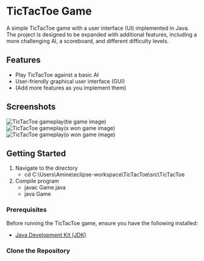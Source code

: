 # TicTacToe Game

A simple TicTacToe game with a user interface (UI) implemented in Java. The project is designed to be expanded with additional features, including a more challenging AI, a scoreboard, and different difficulty levels.

## Features

- Play TicTacToe against a basic AI
- User-friendly graphical user interface (GUI)
- (Add more features as you implement them)

## Screenshots
![TicTacToe gameplay(tie game image)](https://drive.google.com/uc?id=1jZGLodQb2iH1eAj_0dbfp87ZeSlBm2-Y)
![TicTacToe gameplay(x won game image)](https://drive.google.com/uc?id=1u9Hw9o829hCsDTOx18zvStw0_u6fXvj3)
![TicTacToe gameplay(o won game image)](https://drive.google.com/uc?id=1g3cyibvqN42axM6E27b8AwhkA4tycKLw)


## Getting Started
1. Navigate to the directory
   - cd C:\Users\Amine\eclipse-workspace\TicTacToe\src\TicTacToe
2. Compile program
    - javac Game.java
    - java Game

### Prerequisites

Before running the TicTacToe game, ensure you have the following installed:

- [Java Development Kit (JDK)](https://www.oracle.com/java/technologies/javase-downloads.html)

### Clone the Repository
